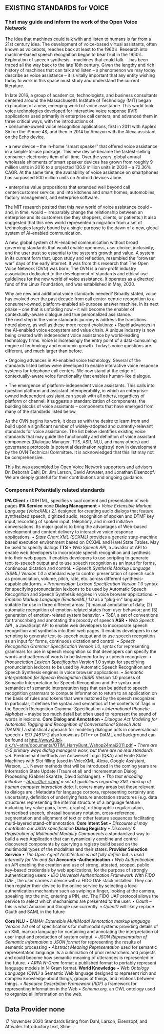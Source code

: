 ## EXISTING STANDARDS for VOICE
### That may guide and inform the work of the Open Voice Network 

The idea that machines could talk with and listen to humans is far from a 21st century idea.
The development of voice-based virtual assistants, often known as voicebots, reaches back at least to the 1960’s.  Research into machine-based speech recognition began to bear fruit in the 1950’s.  Exploration of speech synthesis – machines that could talk -- has been traced all the way back to the late 18th century.
Given the lengthy and rich history of machines that can talk and listen – a phenomenon we may today describe as voice assistance – it is vitally important that any entity wishing today to work in this space must study and understand the current literature.

In late 2016, a group of academics, technologists, and business consultants centered around the Massachusetts Institute of Technology (MIT) began exploration of a new, emerging world of voice assistance.
This world took voice technologies developed for interactive voice response (IVR) applications used primarily in enterprise call centers, and advanced them in three critical ways, with the introductions of:  
•	consumer-owned voice recognition applications, first in 2011 with Apple’s Siri on the iPhone 4S, and then in 2014 by Amazon with the Alexa assistant on the Echo device.

•	a new device – the in-home “smart speaker” that offered voice assistance in a simple-to-use package.   This new device became the fastest-selling consumer electronics item of all time.  Over the years, global annual wholesale shipments of smart speaker devices has grown from roughly 9 million units in 2016 to a projected 136.9 million units in 2020 – a 72.36% CAGR.  At the same time, the availability of voice assistance on smartphones has surpassed 500 million units on Android devices alone. 
 
•	enterprise value propositions that extended well beyond call center/customer service, and into kitchens and smart homes, automobiles, factory management, and enterprise software.  

The MIT research posited that this new world of voice assistance could – and, in time, would – irreparably change the relationship between an enterprise and its customers (be they shoppers, clients, or patients.)   It also suggested that this new world represented a migration from a set of technologies largely bound by a single purpose to the dawn of a new, global system of AI-enabled communication.

A new, global system of AI-enabled communication without broad governing standards that would enable openness, user choice, inclusivity, and the user trust so essential to the system’s growth and value.  A system in its current form that, upon study and reflection, resembled the “browser war” days of the early internet. 
It was from this research that The Open Voice Network (OVN) was born.   The OVN is a non-profit industry association dedicated to the development of standards and ethical use guidelines for the new world of voice assistance.  It operates as a directed fund of the Linux Foundation, and was established in May, 2020.

Why are new and additional voice standards needed?
Broadly stated, voice has evolved over the past decade from call center-centric recognition to a consumer-owned, platform-enabled all-purpose answer machine.  In its next phase – one that is unfolding now – it will become the enabler of contextually-aware dialogue and true personalized assistance.  
The next step in the voice standards journey is address the transitions noted above, as well as these more recent evolutions:
•	Rapid advances in the AI-enabled voice ecosystem and value chain.  A unique industry is now being created with independent voice assistance by world-leading technology firms.  Voice is increasingly the entry point of a data-consuming engine of technology and economic growth.  Today’s voice questions are different, and much larger than before.

•	Ongoing advances in AI-enabled voice technology.   Several of the standards listed below were developed to enable interactive voice response systems for telephone call centers.  We now stand at the edge of contextually-aware voice functionality that enables human-like dialogue. 

•	The emergence of platform-independent voice assistants.  This calls into question platform and assistant interoperability, in which an enterprise-owned independent assistant can speak with all others, regardless of platform or channel.  It suggests a standardization of components, the building blocks of voice assistants – components that have emerged from many of the standards listed below.     

As the OVN begins its work, it does so with the desire to learn from and build upon a significant number of widely-adopted and currently-relevant standards for voice assistance. 
The list below identifies existing voice standards that may guide the functionality and definition of voice assistant components (Dialogue Manager, TTS, ASR, NLU, and many others) and governance protocols (a potential destination registry) now in development by the OVN Technical Committee.  It is acknowledged that this list may not be comprehensive.

This list was assembled by Open Voice Network supporters and advisors Dr. Deborah Dahl, Dr. Jim Larson, David Attwater, and Jonathan Eisenzopf.  We are deeply grateful for their contributions and ongoing guidance.

### Component	Potentially related standards
__IPA Client__	•	(X)HTML, specifies visual content and presentation of web pages
__IPA Service__	none
__Dialog Management__	•	_Voice Extensible Markup Language (VoiceXML_) 2.1 designed for creating audio dialogs that feature synthesized speech, digitized audio, recognition of spoken and DTMF key input, recording of spoken input, telephony, and mixed initiative conversations. Its major goal is to bring the advantages of Web-based development and content delivery to interactive voice response applications.
•	_State Chart XML (SCXML)_  provides a generic state-machine based execution environment based on CCXML and Harel State Tables.  May be used to specify dialogs
__TTS__	•	_Web Speech API_, a JavaScript API to enable web developers to incorporate speech recognition and synthesis into their web pages. It enables developers to use scripting to generate text-to-speech output and to use speech recognition as an input for forms, continuous dictation and control.
•	_Speech Synthesis Markup Language (SSML) Version 1.0_  a standard way to control presentation of speech such as pronunciation, volume, pitch, rate, etc. across different synthesis-capable platforms.
•	_Pronunciation Lexicon Specification Version 1.0_  syntax for specifying pronunciation lexicons to be used by Automatic Speech Recognition and Speech Synthesis engines in voice browser applications.
•	_Emotion Markup Language (EmotionML) 1.0_ as a "plug-in" language suitable for use in three different areas: (1) manual annotation of data; (2) automatic recognition of emotion-related states from user behavior; and (3) generation of emotion-related system behavior.
•	_ToBI_, a set of conventions for transcribing and annotating the prosody  of speech
__ASR__ 	•	_Web Speech API_ , a JavaScript API to enable web developers to incorporate speech recognition and synthesis into their web pages. It enables developers to use scripting to generate text-to-speech output and to use speech recognition as an input for forms, continuous dictation and control.
•	_Speech Recognition Grammar Specification Version 1.0_, syntax for representing grammars for use in speech recognition so that developers can specify the words and patterns of words to be listened for by a speech recognizer.
•	_Pronunciation Lexicon Specification Version_ 1.0 syntax for specifying pronunciation lexicons to be used by Automatic Speech Recognition and Speech Synthesis engines in voice browser applications.
•	_Semantic Interpretation for Speech Recognition (SISR)_ Version 1.0 process of Semantic Interpretation for Speech Recognition and the syntax and semantics of semantic interpretation tags that can be added to speech recognition grammars to compute information to return to an application on the basis of rules and tokens that were matched by the speech recognizer. In particular, it defines the syntax and semantics of the contents of Tags in the Speech Recognition Grammar Specification
•	_International Phonetic Alphabet_ – maybe too much detail but often used to represent the sound of words in lexicons.
__Core Dialog and Annotation__ 	•	_Dialogue Act Modeling for Automatic Tagging and Recognition of Conversational Speech Acts (DAMSL)_ a statistical approach for modeling dialogue acts in conversational speech
•	_ISO 24617-2_  also known as DIT++ or DiAML and background can be found at http://www2.lpl-aix.fr/~otim/documents/OTIM_HarryBunt_Wshop24mai2011.pdf 
•	_There are 4-5 primary ways dialog managers work, but there are no real standards yet._ Predominant methods are Answerset Logic (Q&A) and Finite State Machines with Slot filling (used in VoiceXML, Alexa, Google Assistant, Watson, …). Newer methods that will be introduced in the coming years are Information State Update (Traum et.al) and Incrementation Dialog Processing (Gabriel Skantze, David Schlangen).
•	_The text encoding initiative - https://tei-c.org/ a set of guidelines regarding XML markup of human computer interaction data._  It covers many areas but those relevant to dialogs are : Metadata for language corpora, representing certainty and uncertainty, definition of underlying feature annotation structures (e.g. data structures representing the internal structure of a language feature including key value pairs, trees, graphs), orthographic regularization, transcribed speech, phrasal boundary notation, cross-reference, segmentation and alignment of text or other feature sequences facilitating multi-layered stand-off annotation.
__Core Intent Set__ 	•	_Discourse.ai may contribute our JSON specification_
__Dialog Registry__	•	_Discovery & Registration of Multimodal Modality Components_  a standardized way to build a web Application that can dynamically combine and control discovered components by querying a registry build based on the multimodal types of the modalities and their states.
__Provider Selection Service__ 	•	_The Open Agent Architecture is not fully define but is used internally for Viv and Siri_
__Accounts -Authentication__ 	•	_Web Authentication_ an API enabling the creation and use of strong, attested, scoped, public key-based credentials by web applications, for the purpose of strongly authenticating users
•	_IDO Universal Authentication Framework WIth FIDO UAF_ , the user carries a device with a FIDO UAF stack installed. They can then register their device to the online service by selecting a local authentication mechanism such as swiping a finger, looking at the camera, speaking into the mic, entering a PIN, etc. The FIDO UAF protocol allows the service to select which mechanisms are presented to the user.
•	_Oauth_ – this is what Amazon and Google use currently.
•	_OpenID_ will likely replace Oauth and SAML in the future

__Core NLU__	•	_EMMA: Extensible MultiModal Annotation markup language Version 2.0_  set of specifications for multimodal systems providing details of an XML markup language for containing and annotating the interpretation of user input and production of system output.
•	_JSON Representation of Semantic Information a JSON format_ for representing the results of semantic processing
•	_Abstract Meaning Representation_ used for semantic representation language. Is a culmination of prior researchers and projects and could become how semantic meaning of utterances is represented in the future.
•	_ARPA N-Gram_ format a published format to portably represent language models in N-Gram format.
__World Knowledge__ 	• _Web Ontology Language (OWL)_ a Semantic Web language designed to represent rich and complex knowledge about things, groups of things, and relations between things.
•	_Resource Description Framework (RDF)_  a framework for representing information in the Web
•	_Schema.org,_ an OWL ontology used to organize all information on the web.
## Data Provider	none

17 November 2020
Standards listing from Dahl, Larson, Eisenzopf, and Attwater.  Introductory text, Stine.
